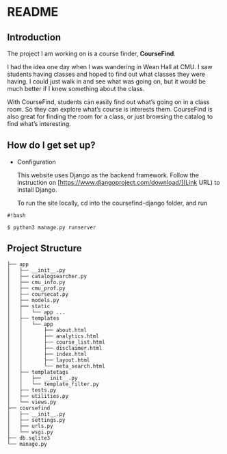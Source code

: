 # README #


## Introduction ##

The project I am working on is a course finder, **CourseFind**.

I had the idea one day when I was wandering in Wean Hall at CMU. I saw students having classes and hoped to find out what classes they were having. I could just walk in and see what was going on, but it would be much better if I knew something about the class.

With CourseFind, students can easily find out what’s going on in a class room. So they can explore what’s course is interests them. CourseFind is also great for finding the room for a class, or just browsing the catalog to find what’s interesting.


## How do I get set up? ##



* Configuration

    This website uses Django as the backend framework. Follow the instruction on [https://www.djangoproject.com/download/](Link URL) to install Django.

    To run the site locally, cd into the coursefind-django folder, and run

```
#!bash

$ python3 manage.py runserver
```

## Project Structure ##


```
├── app
│   ├── __init__.py
│   ├── catalogsearcher.py
│   ├── cmu_info.py
│   ├── cmu_prof.py
│   ├── coursecat.py
│   ├── models.py
│   ├── static
│   │   └── app ...
│   ├── templates
│   │   └── app
│   │       ├── about.html
│   │       ├── analytics.html
│   │       ├── course_list.html
│   │       ├── disclaimer.html
│   │       ├── index.html
│   │       ├── layout.html
│   │       └── meta_search.html
│   ├── templatetags
│   │   ├── __init__.py
│   │   └── template_filter.py
│   ├── tests.py
│   ├── utilities.py
│   └── views.py
├── coursefind
│   ├── __init__.py
│   ├── settings.py
│   ├── urls.py
│   └── wsgi.py
├── db.sqlite3
└── manage.py
```
